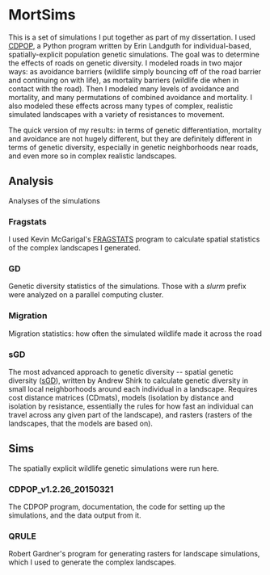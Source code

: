 # MortSims
This is a set of simulations I put together as part of my dissertation. I used [CDPOP](https://github.com/ComputationalEcologyLab), a Python program written by Erin Landguth for individual-based, spatially-explicit population genetic simulations. The goal was to determine the effects of roads on genetic diversity. I modeled roads in two major ways: as avoidance barriers (wildlife simply bouncing off of the road barrier and continuing on with life), as mortality barriers (wildlife die when in contact with the road). Then I modeled many levels of avoidance and mortality, and many permutations of combined avoidance and mortality. I also modeled these effects across many types of complex, realistic simulated landscapes with a variety of resistances to movement.

The quick version of my results: in terms of genetic differentiation, mortality and avoidance are not hugely different, but they are definitely different in terms of genetic diversity, especially in genetic neighborhoods near roads, and even more so in complex realistic landscapes.

## Analysis
Analyses of the simulations

### Fragstats
I used Kevin McGarigal's [FRAGSTATS](https://www.fs.usda.gov/treesearch/pubs/3064) program to calculate spatial statistics of the complex landscapes I generated.

### GD
Genetic diversity statistics of the simulations. Those with a _slurm_ prefix were analyzed on a parallel computing cluster.

### Migration
Migration statistics: how often the simulated wildlife made it across the road

### sGD
The most advanced approach to genetic diversity -- spatial genetic diversity ([sGD](https://github.com/Andrew-Shirk/sGD)), written by Andrew Shirk to calculate genetic diversity in small local neighborhoods around each individual in a landscape. Requires cost distance matrices (CDmats), models (isolation by distance and isolation by resistance, essentially the rules for how fast an individual can travel across any given part of the landscape), and rasters (rasters of the landscapes, that the models are based on).

## Sims
The spatially explicit wildlife genetic simulations were run here.

### CDPOP_v1.2.26_20150321
The CDPOP program, documentation, the code for setting up the simulations, and the data output from it.

### QRULE
Robert Gardner's program for generating rasters for landscape simulations, which I used to generate the complex landscapes.